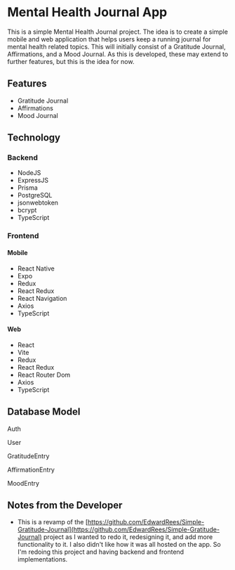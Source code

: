 # Mental Health Journal App

This is a simple Mental Health Journal project. The idea is to create a simple mobile and web application that helps users keep a running journal for mental health related topics. This will initially consist of a Gratitude Journal, Affirmations, and a Mood Journal. As this is developed, these may extend to further features, but this is the idea for now.

## Features

- Gratitude Journal
- Affirmations
- Mood Journal

## Technology

### Backend

- NodeJS
- ExpressJS
- Prisma
- PostgreSQL
- jsonwebtoken
- bcrypt
- TypeScript

### Frontend

#### Mobile

- React Native
- Expo
- Redux
- React Redux
- React Navigation
- Axios
- TypeScript

#### Web

- React
- Vite
- Redux
- React Redux
- React Router Dom
- Axios
- TypeScript

## Database Model

Auth

User

GratitudeEntry

AffirmationEntry

MoodEntry

## Notes from the Developer

- This is a revamp of the [https://github.com/EdwardRees/Simple-Gratitude-Journal](https://github.com/EdwardRees/Simple-Gratitude-Journal) project as I wanted to redo it, redesigning it, and add more functionality to it. I also didn't like how it was all hosted on the app. So I'm redoing this project and having backend and frontend implementations.

